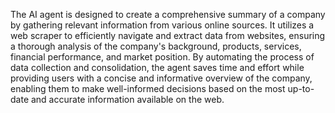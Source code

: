 <a name="Description"></a>

The AI agent is designed to create a comprehensive summary of a company by gathering relevant information from various online sources. It utilizes a web scraper to efficiently navigate and extract data from websites, ensuring a thorough analysis of the company's background, products, services, financial performance, and market position. By automating the process of data collection and consolidation, the agent saves time and effort while providing users with a concise and informative overview of the company, enabling them to make well-informed decisions based on the most up-to-date and accurate information available on the web.